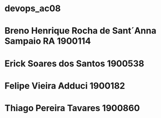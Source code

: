 # devops_ac08

# Breno Henrique Rocha de Sant´Anna Sampaio RA 1900114
# Erick Soares dos Santos 1900538
# Felipe Vieira Adduci 1900182
# Thiago Pereira Tavares 1900860
